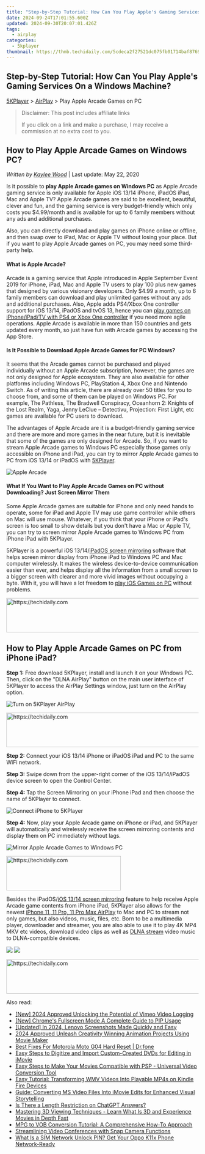 ```yaml
---
title: "Step-by-Step Tutorial: How Can You Play Apple's Gaming Services On a Windows Machine?"
date: 2024-09-24T17:01:55.600Z
updated: 2024-09-30T20:07:01.426Z
tags:
  - airplay
categories:
  - 5kplayer
thumbnail: https://thmb.techidaily.com/5cdeca2f27521dc075fb01714baf87697fb58a0ad36d3dacc7568c6abd91399a.jpg
---
```


## Step-by-Step Tutorial: How Can You Play Apple's Gaming Services On a Windows Machine?

[5KPlayer](https://tools.techidaily.com/5kplayer/products/) \> [AirPlay](https://tools.techidaily.com/5kplayer/airplay/) \> Play Apple Arcade Games on PC

>  Disclaimer: This post includes affiliate links
>
>  If you click on a link and make a purchase, I may receive a commission at no extra cost to you.
>

## How to Play Apple Arcade Games on Windows PC?

 _Written by [Kaylee Wood](https://www.quora.com/profile/Amanda-Hu-21)_ | Last update: May 22, 2020

Is it possible to **play Apple Arcade games on Windows PC** as Apple Arcade gaming service is only available for Apple iOS 13/14 iPhone, iPadOS iPad, Mac and Apple TV? Apple Arcade games are said to be excellent, beautiful, clever and fun, and the gaming service is very budget-friendly which only costs you $4.99/month and is available for up to 6 family members without any ads and additional purchases.

Also, you can directly download and play games on iPhone online or offline, and then swap over to iPad, Mac or Apple TV without losing your place. But if you want to play Apple Arcade games on PC, you may need some third-party help.

#### **What is Apple Arcade?**

Arcade is a gaming service that Apple introduced in Apple September Event 2019 for iPhone, iPad, Mac and Apple TV users to play 100 plus new games that designed by various visionary developers. Only $4.99 a month, up to 6 family members can download and play unlimited games without any ads and additional purchases. Also, Apple adds PS4/Xbox One controller support for iOS 13/14, iPadOS and tvOS 13, hence you can [play games on iPhone/iPad/TV with PS4 or Xbox One controller](https://tools.techidaily.com/5kplayer/airplay/) if you need more agile operations. Apple Arcade is available in more than 150 countries and gets updated every month, so just have fun with Arcade games by accessing the App Store.

#### **Is It Possible to Download Apple Arcade Games for PC Windows?**

It seems that the Arcade games cannot be purchased and played individually without an Apple Arcade subscription, however, the games are not only designed for Apple ecosystem. They are also available for other platforms including Windows PC, PlayStation 4, Xbox One and Nintendo Switch. As of writing this article, there are already over 50 titles for you to choose from, and some of them can be played on Windows PC. For example, The Pathless, The Bradwell Conspiracy, Oceanhorn 2: Knights of the Lost Realm, Yaga, Jenny LeClue – Detectivu, Projection: First Light, etc games are available for PC users to download.

The advantages of Apple Arcade are it is a budget-friendly gaming service and there are more and more games in the near future, but it is inevitable that some of the games are only designed for Arcade. So, if you want to stream Apple Arcade games to Windows PC especially those games only accessible on iPhone and iPad, you can try to mirror Apple Arcade games to PC from iOS 13/14 or iPadOS with [5KPlayer](https://tools.techidaily.com/5kplayer/products/).

![Apple Arcade](https://www.5kplayer.com/airplay/img/apple-arcade.jpg) 

#### **What If You Want to Play Apple Arcade Games on PC without Downloading? Just Screen Mirror Them**

Some Apple Arcade games are suitable for iPhone and only need hands to operate, some for iPad and Apple TV may use game controller while others on Mac will use mouse. Whatever, if you think that your iPhone or iPad's screen is too small to show details but you don't have a Mac or Apple TV, you can try to screen mirror Apple Arcade games to Windows PC from iPhone iPad with 5KPlayer.

5KPlayer is a powerful iOS 13/14/[iPadOS screen mirroring](https://tools.techidaily.com/5kplayer/airplay/) software that helps screen mirror display from iPhone iPad to Windows PC and Mac computer wirelessly. It makes the wireless device-to-device communication easier than ever, and helps display all the information from a small screen to a bigger screen with clearer and more vivid images without occupying a byte. With it, you will have a lot freedom to [play iOS Games on PC](https://tools.techidaily.com/5kplayer/airplay/) without problems.

<!-- affiliate ads begin -->
<a href="https://dhgate.sjv.io/c/5597632/1186802/12108" target="_top" id="1186802">
  <img src="//a.impactradius-go.com/display-ad/12108-1186802" border="0" alt="https://techidaily.com" width="728" height="90"/>
</a>
<img height="0" width="0" src="https://dhgate.sjv.io/i/5597632/1186802/12108" style="position:absolute;visibility:hidden;" border="0" />
<!-- affiliate ads end -->

## How to Play Apple Arcade Games on PC from iPhone iPad?

 **Step 1:** Free download 5KPlayer, install and launch it on your Windows PC. Then, click on the "DLNA AirPlay" button on the main user interface of 5KPlayer to access the AirPlay Settings window, just turn on the AirPlay option.

![Turn on 5KPlayer AirPlay](https://www.5kplayer.com/airplay/img/turn-on-airplay-5kplayer.jpg) 

<!-- affiliate ads begin -->
<a href="https://appsumo.8odi.net/c/5597632/2130886/7443" target="_top" id="2130886">
  <img src="//a.impactradius-go.com/display-ad/7443-2130886" border="0" alt="https://techidaily.com" width="728" height="90"/>
</a>
<img height="0" width="0" src="https://appsumo.8odi.net/i/5597632/2130886/7443" style="position:absolute;visibility:hidden;" border="0" />
<!-- affiliate ads end -->

**Step 2:** Connect your iOS 13/14 iPhone or iPadOS iPad and PC to the same WiFi network.

**Step 3:** Swipe down from the upper-right corner of the iOS 13/14/iPadOS device screen to open the Control Center.

**Step 4:** Tap the Screen Mirroring on your iPhone iPad and then choose the name of 5KPlayer to connect.

![Connect iPhone to 5KPlayer](https://www.5kplayer.com/airplay/img/iphone-screen-mirroring.jpg) 

**Step 4:** Now, play your Apple Arcade game on iPhone or iPad, and 5KPlayer will automatically and wirelessly receive the screen mirroring contents and display them on PC immediately without lags.

![Mirror Apple Arcade Games to Windows PC](https://www.5kplayer.com/airplay/img/play-ios-game-on-pc.jpg) 

<!-- affiliate ads begin -->
<a href="https://laganoo.pxf.io/c/5597632/1484945/16446" target="_top" id="1484945">
  <img src="//a.impactradius-go.com/display-ad/16446-1484945" border="0" alt="https://techidaily.com" width="300" height="90"/>
</a>
<img height="0" width="0" src="https://laganoo.pxf.io/i/5597632/1484945/16446" style="position:absolute;visibility:hidden;" border="0" />
<!-- affiliate ads end -->

Besides the iPadOS/[iOS 13/14 screen mirroring](https://tools.techidaily.com/5kplayer/airplay/) feature to help receive Apple Arcade game contents from iPhone iPad, 5KPlayer also allows for the newest [iPhone 11, 11 Pro, 11 Pro Max AirPlay](https://tools.techidaily.com/5kplayer/airplay/) to Mac and PC to stream not only games, but also videos, music, files, etc. Born to be a multimedia player, downloader and streamer, you are also able to use it to play 4K MP4 MKV etc videos, download video clips as well as [DLNA stream](https://tools.techidaily.com/5kplayer/dlna/) video music to DLNA-compatible devices.

[![](https://www.5kplayer.com/airplay/../button/freedownwhitewin.png)](https://tools.techidaily.com/5kplayer/products/) [![](https://www.5kplayer.com/airplay/../button/freedownbackmac.png)](https://tools.techidaily.com/5kplayer/products/)

<!-- affiliate ads begin -->
<a href="https://appsumo.8odi.net/c/5597632/2144298/7443" target="_top" id="2144298">
  <img src="//a.impactradius-go.com/display-ad/7443-2144298" border="0" alt="https://techidaily.com" width="728" height="90"/>
</a>
<img height="0" width="0" src="https://appsumo.8odi.net/i/5597632/2144298/7443" style="position:absolute;visibility:hidden;" border="0" />
<!-- affiliate ads end -->

<ins class="adsbygoogle"
     style="display:block"
     data-ad-format="autorelaxed"
     data-ad-client="ca-pub-7571918770474297"
     data-ad-slot="1223367746"></ins>

<ins class="adsbygoogle"
     style="display:block"
     data-ad-client="ca-pub-7571918770474297"
     data-ad-slot="8358498916"
     data-ad-format="auto"
     data-full-width-responsive="true"></ins>

<span class="atpl-alsoreadstyle">Also read:</span>
<div><ul>
<li><a href="https://screen-sharing-recording.techidaily.com/new-2024-approved-unlocking-the-potential-of-vimeo-video-logging/"><u>[New] 2024 Approved Unlocking the Potential of Vimeo Video Logging</u></a></li>
<li><a href="https://extra-hints.techidaily.com/new-chromes-fullscreen-mode-a-complete-guide-to-pip-usage/"><u>[New] Chrome's Fullscreen Mode A Complete Guide to PIP Usage</u></a></li>
<li><a href="https://remote-screen-capture.techidaily.com/updated-in-2024-lenovo-screenshots-made-quickly-and-easy/"><u>[Updated] In 2024, Lenovo Screenshots Made Quickly and Easy</u></a></li>
<li><a href="https://fox-blue.techidaily.com/2024-approved-unleash-creativity-winning-animation-projects-using-movie-maker/"><u>2024 Approved Unleash Creativity Winning Animation Projects Using Movie Maker</u></a></li>
<li><a href="https://techidaily.com/best-fixes-for-motorola-moto-g04-hard-reset-drfone-by-drfone-reset-android-reset-android/"><u>Best Fixes For Motorola Moto G04 Hard Reset | Dr.fone</u></a></li>
<li><a href="https://media-tips.techidaily.com/easy-steps-to-digitize-and-import-custom-created-dvds-for-editing-in-imovie/"><u>Easy Steps to Digitize and Import Custom-Created DVDs for Editing in iMovie</u></a></li>
<li><a href="https://media-tips.techidaily.com/easy-steps-to-make-your-movies-compatible-with-psp-universal-video-conversion-tool/"><u>Easy Steps to Make Your Movies Compatible with PSP - Universal Video Conversion Tool</u></a></li>
<li><a href="https://media-tips.techidaily.com/easy-tutorial-transforming-wmv-videos-into-playable-mp4s-on-kindle-fire-devices/"><u>Easy Tutorial: Transforming WMV Videos Into Playable MP4s on Kindle Fire Devices</u></a></li>
<li><a href="https://media-tips.techidaily.com/guide-converting-ms-video-files-into-imovie-edits-for-enhanced-visual-storytelling/"><u>Guide: Converting MS Video Files Into iMovie Edits for Enhanced Visual Storytelling</u></a></li>
<li><a href="https://tech-hub.techidaily.com/is-there-a-length-restriction-on-chatgpt-answers/"><u>Is There a Length Restriction on ChatGPT Answers?</u></a></li>
<li><a href="https://media-tips.techidaily.com/1723620219701-mastering-3d-viewing-techniques-learn-what-is-3d-and-experience-movies-in-depth-fast/"><u>Mastering 3D Viewing Techniques - Learn What Is 3D and Experience Movies in Depth Fast</u></a></li>
<li><a href="https://media-tips.techidaily.com/mpg-to-vob-conversion-tutorial-a-comprehensive-how-to-approach/"><u>MPG to VOB Conversion Tutorial: A Comprehensive How-To Approach</u></a></li>
<li><a href="https://screen-mirroring-recording.techidaily.com/streamlining-video-conferences-with-snap-camera-functions/"><u>Streamlining Video Conferences with Snap Camera Functions</u></a></li>
<li><a href="https://sim-unlock.techidaily.com/what-is-a-sim-network-unlock-pin-get-your-oppo-k11x-phone-network-ready-by-drfone-android/"><u>What Is a SIM Network Unlock PIN? Get Your Oppo K11x Phone Network-Ready</u></a></li>
</ul></div>

